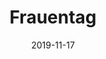 ---
title: "Frauentag"
publishdate: 2017-09-30
date: 2019-11-17
location: Wird noch bekannt gegeben
draft: false
outputs:
- html
- calendar
---